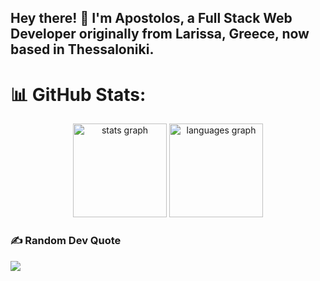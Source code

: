 <h2 align="left">Hey there! 👋 I'm Apostolos, a Full Stack Web Developer originally from Larissa, Greece, now based in Thessaloniki.</h2>

###

# 📊 GitHub Stats:

<div align="center">
  <img src="https://github-readme-stats.vercel.app/api?username=ApoGouv&hide_title=false&hide_rank=true&show_icons=true&include_all_commits=true&count_private=false&disable_animations=false&theme=react&locale=en&hide_border=false&custom_title=My%20GH%20Stats" height="150" alt="stats graph"  />
  <img src="https://github-readme-stats.vercel.app/api/top-langs?username=ApoGouv&locale=en&hide_title=false&layout=compact&card_width=320&langs_count=6&theme=react&hide_border=false" height="150" alt="languages graph"  />
</div>

### ✍️ Random Dev Quote
![](https://quotes-github-readme.vercel.app/api?type=horizontal&theme=radical)
